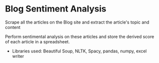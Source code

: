 # Blog Sentiment Analysis
Scrape all the articles on the Blog site and extract the article's topic and content

Perform sentimental analysis on these articles and store the derived score of each article in a spreadsheet. 

- Libraries used: Beautiful Soup, NLTK, Spacy, pandas, numpy, excel writer
